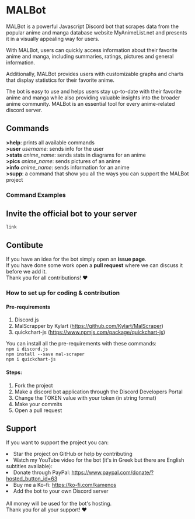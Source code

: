 # MALBot
MALBot is a powerful Javascript Discord bot that scrapes data 
from the popular anime and manga database website MyAnimeList.net and presents it in a visually
appealing way for users.

With MALBot, users can quickly access information about their favorite 
anime and manga, including summaries, ratings, pictures and general information. 

Additionally, MALBot provides users with customizable graphs and charts that display statistics 
for their favorite anime.

The bot is easy to use and helps users stay up-to-date with their favorite anime and manga 
while also providing valuable insights into the broader anime community.
MALBot is an essential tool for every anime-related discord server.


## Commands

**>help**: prints all available commands <br>
**>user** _username_: sends info for the user <br>
**>stats** _anime_name_: sends stats in diagrams for an anime <br>
**>pics** _anime_name_: sends pictures of an anime <br>
**>info** _anime_name_: sends information for an anime <br>
**>supp**: a command that show you all the ways you can support the MALBot project

### Command Examples



## Invite the official bot to your server
``link``

## Contibute

If you have an idea for the bot simply open an **issue page**. <br>
If you have done some work open a **pull request** where we can discuss it 
before we add it. <br>
Thank you for all contributions! :heart:

### How to set up for coding & contribution

#### Pre-requirements
1. Discord.js
2. MalScrapper by Kylart (https://github.com/Kylart/MalScraper)
3. quickchart-js (https://www.npmjs.com/package/quickchart-js)

You can install all the pre-requirements with these commands: <br>
```npm i discord.js``` <br>
```npm install --save mal-scraper``` <br>
```npm i quickchart-js``` <br>

#### Steps:
1. Fork the project 
2. Make a discord bot application through the Discord Developers Portal
3. Change the TOKEN value with your token (in string format)
4. Make your commits
5. Open a pull request 

## Support

If you want to support the project you can:
    <li>Star the project on GitHub or help by contributing</li>
    <li>Watch my YouTube video for the bot (it's in Greek but there are English subtitles available): </li>
    <li>Donate through PayPal: https://www.paypal.com/donate/?hosted_button_id=63 </li>
    <li>Buy me a Ko-fi: https://ko-fi.com/kamenos </li>
    <li>Add the bot to your own Discord server</li>
<br>
All money will be used for the bot's hosting. <br>
Thank you for all your support! :heart: